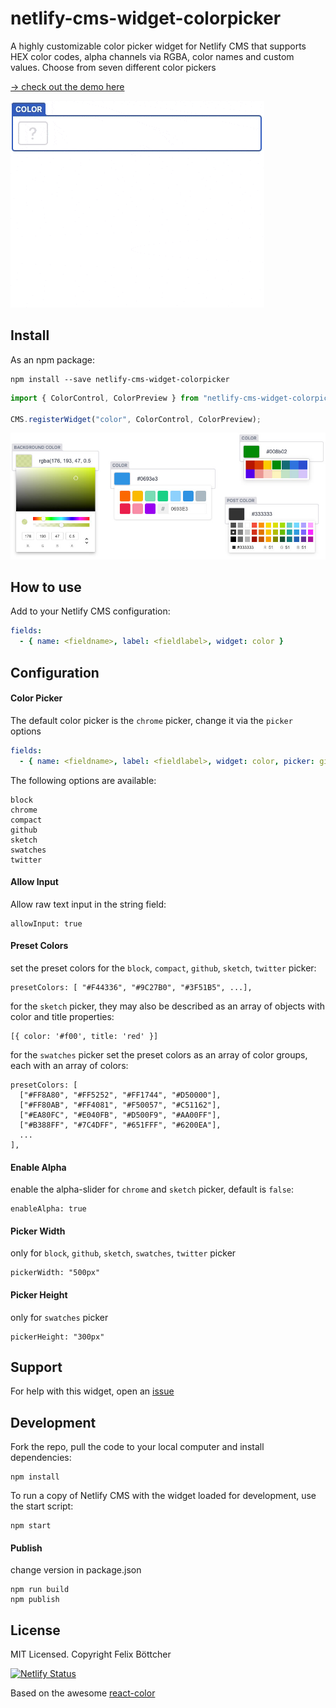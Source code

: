 # netlify-cms-widget-colorpicker

A highly customizable color picker widget for Netlify CMS that supports HEX color codes, alpha channels via RGBA, color names and custom values. Choose from seven different color pickers

[-> check out the demo here](https://colorpicker-widget.netlify.app/demo)

<img src="/docs/netlify-cms-widget-colorpicker.gif">

## Install

As an npm package:

```shell
npm install --save netlify-cms-widget-colorpicker
```

```js
import { ColorControl, ColorPreview } from "netlify-cms-widget-colorpicker";

CMS.registerWidget("color", ColorControl, ColorPreview);
```

<img src="/docs/netlify-cms-widget-colorpicker-examples.jpg">

## How to use

Add to your Netlify CMS configuration:

```yaml
fields:
  - { name: <fieldname>, label: <fieldlabel>, widget: color }
```

## Configuration

#### Color Picker

The default color picker is the `chrome` picker, change it via the `picker` options

```yaml
fields:
  - { name: <fieldname>, label: <fieldlabel>, widget: color, picker: github }
```

The following options are available:

```
block
chrome
compact
github
sketch
swatches
twitter
```

#### Allow Input

Allow raw text input in the string field:

```
allowInput: true
```

#### Preset Colors

set the preset colors for the `block`, `compact`, `github`, `sketch`, `twitter` picker:

```
presetColors: [ "#F44336", "#9C27B0", "#3F51B5", ...],
```

for the `sketch` picker, they may also be described as an array of objects with color and title properties:

```
[{ color: '#f00', title: 'red' }]
```

for the `swatches` picker set the preset colors as an array of color groups, each with an array of colors:

```
presetColors: [
  ["#FF8A80", "#FF5252", "#FF1744", "#D50000"],
  ["#FF80AB", "#FF4081", "#F50057", "#C51162"],
  ["#EA80FC", "#E040FB", "#D500F9", "#AA00FF"],
  ["#B388FF", "#7C4DFF", "#651FFF", "#6200EA"],
  ...
],
```

#### Enable Alpha

enable the alpha-slider for `chrome` and `sketch` picker, default is `false`:

```
enableAlpha: true
```

#### Picker Width

only for `block`, `github`, `sketch`, `swatches`, `twitter` picker

```
pickerWidth: "500px"
```

#### Picker Height

only for `swatches` picker

```
pickerHeight: "300px"
```

## Support

For help with this widget, open an [issue](https://github.com/felixboet/netlify-cms-widget-colorpicker/issues)

## Development

Fork the repo, pull the code to your local computer and install dependencies:

```shell
npm install
```

To run a copy of Netlify CMS with the widget loaded for development, use the start script:

```shell
npm start
```

#### Publish

change version in package.json

```shell
npm run build
npm publish
```

## License

MIT Licensed. Copyright Felix Böttcher

[![Netlify Status](https://api.netlify.com/api/v1/badges/973b0d6d-bb04-412c-b3b1-997fddf42b88/deploy-status)](https://app.netlify.com/sites/colorpicker-widget/deploys)

Based on the awesome [react-color](https://casesandberg.github.io/react-color/)
